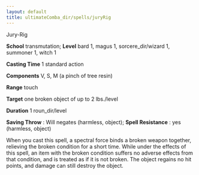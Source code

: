 ```yaml
---
layout: default
title: ultimateComba_dir/spells/juryRig
---
```

Jury-Rig

**School** transmutation; **Level** bard 1, magus 1, sorcere_dir/wizard 1, summoner 1, witch 1

**Casting Time** 1 standard action

**Components** V, S, M (a pinch of tree resin)

**Range** touch

**Target** one broken object of up to 2 lbs./level

**Duration** 1 roun_dir/level

**Saving Throw** : Will negates (harmless, object); **Spell Resistance** : yes (harmless, object)

When you cast this spell, a spectral force binds a broken weapon together, relieving the broken condition for a short time. While under the effects of this spell, an item with the broken condition suffers no adverse effects from that condition, and is treated as if it is not broken. The object regains no hit points, and damage can still destroy the object.

